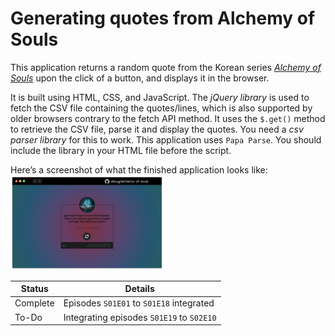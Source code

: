 # Generating quotes from Alchemy of Souls

This application returns a random quote from the Korean series [*Alchemy of Souls*](https://www.imdb.com/title/tt20859920/) upon the click of a button, and displays it in the browser.

It is built using HTML, CSS, and JavaScript. The *jQuery library* is used to fetch the CSV file containing the quotes/lines, which is also supported by older browsers contrary to the fetch API method. It uses the `$.get()` method to retrieve the CSV file, parse it and display the quotes. You need a *csv parser library* for this to work. This application uses `Papa Parse`. You should include the library in your HTML file before the script.

Here’s a screenshot of what the finished application looks like: 
<a href="https://dduyg.github.io/alchemy-of-souls/"><img src="/images/project-image.png" width="245px"></a>

| Status   | Details       |
|----------|---------------|
| Complete | Episodes `S01E01` to `S01E18` integrated  |
| To-Do    | Integrating episodes `S01E19` to `S02E10`        |
